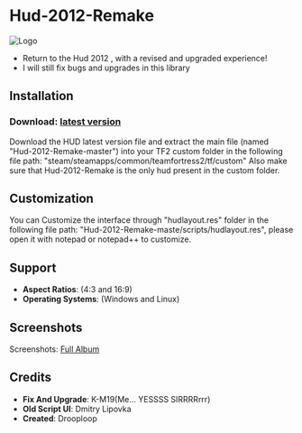 # Hud-2012-Remake
![Logo](https://i.imgur.com/X3SWG5h.jpeg)
- Return to the Hud 2012 , with a revised and upgraded experience!
- I will still fix bugs and upgrades in this library

## Installation
### Download: [latest version](https://github.com/K-M19/Hud-2012-Remake/archive/refs/heads/master.zip)
Download the HUD latest version file and extract the main file (named "Hud-2012-Remake-master") into your TF2 custom folder in the following file path: "steam/steamapps/common/teamfortress2/tf/custom"
Also make sure that Hud-2012-Remake is the only hud present in the custom folder.

## Customization
You can Customize the interface through "hudlayout.res" folder in the following file path: "Hud-2012-Remake-maste/scripts/hudlayout.res", please open it with notepad or notepad++ to customize.


## Support
- **Aspect Ratios**: (4:3 and 16:9)
- **Operating Systems**: (Windows and Linux)

## Screenshots
Screenshots: [Full Album](https://imgur.com/a/2BX1pYD)

## Credits
- **Fix And Upgrade**: K-M19(Me... YESSSS SIRRRRrrr)
- **Old Script UI**: Dmitry Lipovka
- **Created**: Drooploop
